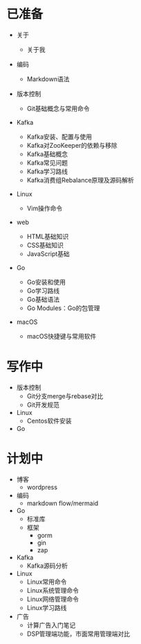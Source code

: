 # 已准备

- 关于
  - 关于我
- 编码
  - Markdown语法
- 版本控制
  - Git基础概念与常用命令

- Kafka
  - Kafka安装、配置与使用
  - Kafka对ZooKeeper的依赖与移除
  - Kafka基础概念
  - Kafka常见问题
  - Kafka学习路线
  - Kafka消费组Rebalance原理及源码解析
- Linux
  - Vim操作命令
- web
  - HTML基础知识
  - CSS基础知识
  - JavaScript基础
- Go
  - Go安装和使用
  - Go学习路线
  - Go基础语法
  - Go Modules：Go的包管理
- macOS
  - macOS快捷键与常用软件



# 写作中

- 版本控制
  - Git分支merge与rebase对比
  - Git开发规范
- Linux
  - Centos软件安装
- Go



# 计划中

- 博客
  - wordpress
- 编码
  - markdown flow/mermaid
- Go
  - 标准库
  - 框架
    - gorm
    - gin
    - zap
- Kafka
  - Kafka源码分析
- Linux
  - Linux常用命令
  - Linux系统管理命令
  - Linux网络管理命令
  - Linux学习路线
- 广告
  - 计算广告入门笔记
  - DSP管理端功能，市面常用管理端对比

